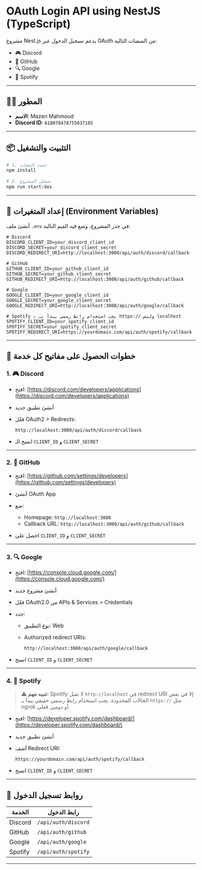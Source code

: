 


# OAuth Login API using NestJS (TypeScript)

مشروع Nest.js يدعم تسجيل الدخول عبر OAuth من المنصات التالية:

- 🎮 Discord
- 🐙 GitHub
- 🔍 Google
- 🎵 Spotify

---

## 👨‍💻 المطور

- **الاسم**: Mazen Mahmoud  
- **Discord ID**: `618078478755037185`

---

## 📦 التثبيت والتشغيل

```bash
# 1. تثبيت التبعيات
npm install

# 2. تشغيل المشروع
npm run start:dev
````

---

## 🔐 إعداد المتغيرات (Environment Variables)

أنشئ ملف `.env` في جذر المشروع، وضع فيه القيم التالية:

```env
# Discord
DISCORD_CLIENT_ID=your_discord_client_id
DISCORD_SECRET=your_discord_client_secret
DISCORD_REDIRECT_URI=http://localhost:3000/api/auth/discord/callback

# GitHub
GITHUB_CLIENT_ID=your_github_client_id
GITHUB_SECRET=your_github_client_secret
GITHUB_REDIRECT_URI=http://localhost:3000/api/auth/github/callback

# Google
GOOGLE_CLIENT_ID=your_google_client_id
GOOGLE_SECRET=your_google_client_secret
GOOGLE_REDIRECT_URI=http://localhost:3000/api/auth/google/callback

# Spotify ⚠️ يجب استخدام رابط رسمي يبدأ بـ https:// وليس localhost
SPOTIFY_CLIENT_ID=your_spotify_client_id
SPOTIFY_SECRET=your_spotify_client_secret
SPOTIFY_REDIRECT_URI=https://yourdomain.com/api/auth/spotify/callback
```

---

## 🧭 خطوات الحصول على مفاتيح كل خدمة

### 1. 🎮 Discord

* افتح: [https://discord.com/developers/applications](https://discord.com/developers/applications)
* أنشئ تطبيق جديد
* فعّل OAuth2 > Redirects:

  ```
  http://localhost:3000/api/auth/discord/callback
  ```
* انسخ الـ `CLIENT_ID` و `CLIENT_SECRET`

---

### 2. 🐙 GitHub

* افتح: [https://github.com/settings/developers](https://github.com/settings/developers)
* أنشئ OAuth App
* ضع:

  * Homepage: `http://localhost:3000`
  * Callback URL: `http://localhost:3000/api/auth/github/callback`
* احصل على `CLIENT_ID` و `CLIENT_SECRET`

---

### 3. 🔍 Google

* افتح: [https://console.cloud.google.com/](https://console.cloud.google.com/)
* أنشئ مشروع جديد
* فعّل OAuth2.0 من APIs & Services > Credentials
* حدد:

  * نوع التطبيق: Web
  * Authorized redirect URIs:

    ```
    http://localhost:3000/api/auth/google/callback
    ```
* انسخ `CLIENT_ID` و `CLIENT_SECRET`

---

### 4. 🎵 Spotify

> ⚠️ **تنبيه مهم**: Spotify لا تقبل `http://localhost` في redirect URI إلا في بعض الحالات المحدودة.
> يجب استخدام رابط رسمي حقيقي يبدأ بـ `https://` مثل ngrok أو دومين فعلي.

* افتح: [https://developer.spotify.com/dashboard/](https://developer.spotify.com/dashboard/)
* أنشئ تطبيق جديد
* أضف Redirect URI:

  ```
  https://yourdomain.com/api/auth/spotify/callback
  ```
* انسخ `CLIENT_ID` و `CLIENT_SECRET`

---

## 🧪 روابط تسجيل الدخول

| الخدمة  | رابط الدخول         |
| ------- | ------------------- |
| Discord | `/api/auth/discord` |
| GitHub  | `/api/auth/github`  |
| Google  | `/api/auth/google`  |
| Spotify | `/api/auth/spotify` |



---

